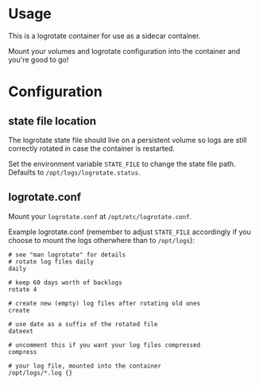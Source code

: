 # Usage

This is a logrotate container for use as a sidecar container.

Mount your volumes and logrotate configuration into the container and you're good to go!

# Configuration

## state file location

The logrotate state file should live on a persistent volume so logs are still correctly rotated in case the container is restarted.

Set the environment variable `STATE_FILE` to change the state file path. Defaults to `/opt/logs/logrotate.status`.

## logrotate.conf

Mount your `logrotate.conf` at `/opt/etc/logrotate.conf`.

Example logrotate.conf (remember to adjust `STATE_FILE` accordingly if you choose to mount the logs otherwhere than to `/opt/logs`):

```
# see "man logrotate" for details
# rotate log files daily
daily

# keep 60 days worth of backlogs
rotate 4

# create new (empty) log files after rotating old ones
create

# use date as a suffix of the rotated file
dateext

# uncomment this if you want your log files compressed
compress

# your log file, mounted into the container
/opt/logs/*.log {}
```
